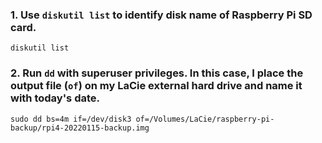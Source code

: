 ### 1. Use `diskutil list` to identify disk name of Raspberry Pi SD card.

`diskutil list`

### 2. Run `dd` with superuser privileges. In this case, I place the output file (`of`) on my LaCie external hard drive and name it with today's date.

`sudo dd bs=4m if=/dev/disk3 of=/Volumes/LaCie/raspberry-pi-backup/rpi4-20220115-backup.img`
